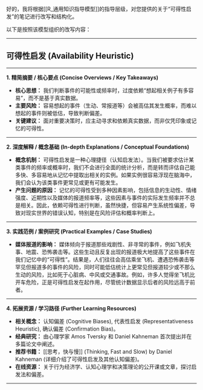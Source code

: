 好的，我将根据[[R_通用知识指导模型]]的指导层级，对您提供的关于“可得性启发”的笔记进行改写和结构化。

以下是按照该模型组织的改写内容：

---

## 可得性启发 (Availability Heuristic)

---

**1. 精简摘要 / 核心要点 (Concise Overviews / Key Takeaways)**

*   **核心思想：** 我们判断事件的可能性或频率时，过度依赖“想起相关例子有多容易”，而不是基于真实数据。
*   **主要风险：** 容易想起的事件（生动、常报道等）会被高估其发生概率，而难以想起的事件则被低估，导致判断偏差。
*   **关键建议：** 面对重要决策时，应主动寻求和依赖真实数据，而非仅凭印象或记忆的可得性。

---

**2. 深度解释 / 概念基础 (In-depth Explanations / Conceptual Foundations)**

*   **概念机制：** 可得性启发是一种心理捷径（认知启发法）。当我们被要求估计某类事件的频率或概率时，我们不会进行全面的统计分析，而是转而评估自己能多快、多容易地从记忆中提取出相关的实例。如果实例很容易浮现在脑海中，我们会认为该类事件更常见或更有可能发生。
*   **产生问题的原因：** 记忆的可得性受到多种因素影响，包括信息的生动性、情绪强度、近期性以及媒体的报道频率等，这些因素与事件的实际发生频率并不总是相关。因此，依赖可得性进行判断，虽然快捷，但容易产生系统性偏差，导致对现实世界的错误认知，特别是在风险评估和概率判断上。

---

**3. 实践范例 / 案例研究 (Practical Examples / Case Studies)**

*   **媒体报道的影响：** 媒体倾向于报道那些戏剧性、非寻常的事件，例如飞机失事、地震、恐怖袭击等。这些生动且反复出现的报道极大地提高了这些事件在我们记忆中的“可得性”。结果是，人们往往会高估乘坐飞机、遭遇恐怖袭击等罕见但报道多的事件的风险，同时可能低估统计上更常见但报道较少或不那么生动的风险，比如死于心脏病、中风或交通事故。例如，许多人觉得坐飞机比开车危险，正是可得性启发在起作用，尽管统计数据显示后者的风险远高于前者。

---

**4. 拓展资源 / 学习路径 (Further Learning Resources)**

*   **相关概念：** 认知偏差 (Cognitive Biases), 代表性启发 (Representativeness Heuristic), 确认偏差 (Confirmation Bias)。
*   **经典研究：** 由心理学家 Amos Tversky 和 Daniel Kahneman 首次提出并在多篇论文中阐述。
*   **推荐书籍：** [[思考，快与慢]] (Thinking, Fast and Slow) by Daniel Kahneman (详细介绍了可得性启发及其他认知偏差)。
*   **在线资源：** 关于行为经济学、认知心理学和决策理论的公开课或文章，探讨启发法和偏差。

---